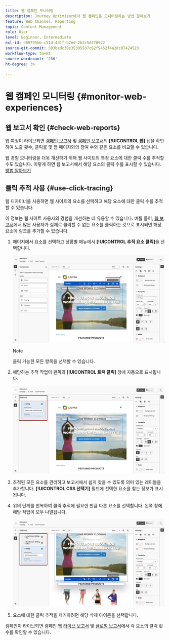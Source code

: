 ```yaml
---
title: 웹 캠페인 모니터링
description: Journey Optimizer에서 웹 캠페인을 모니터링하는 방법 알아보기
feature: Web Channel, Reporting
topic: Content Management
role: User
level: Beginner, Intermediate
exl-id: d89795bb-c51d-4d1f-b7ed-2b2c5d278922
source-git-commit: 503bedc30c35305537c62f9452f4a2dc07424523
workflow-type: tm+mt
source-wordcount: '286'
ht-degree: 3%

---
```


# 웹 캠페인 모니터링 {#monitor-web-experiences}

## 웹 보고서 확인 {#check-web-reports}

웹 여정이 라이브되면 [캠페인 보고서](../reports/journey-global-report-cja.md#web-cja) 및 [캠페인 보고서](../reports/campaign-global-report-cja.md#web)의 **[!UICONTROL 웹]** 탭을 확인하여 노출 횟수, 클릭률 및 웹 페이지와의 참여 수와 같은 요소를 비교할 수 있습니다.

<!--You can check the **[!UICONTROL Web]** tab of the campaign reports. Learn more on the campaign web [live report](../reports/campaign-live-report.md#web-tab) and [global report](../reports/campaign-global-report.md#web-tab).-->

웹 경험 모니터링을 더욱 개선하기 위해 웹 사이트의 특정 요소에 대한 클릭 수를 추적할 수도 있습니다. 이렇게 하면 웹 보고서에서 해당 요소의 클릭 수를 표시할 수 있습니다. [방법 알아보기](#use-click-tracing)

## 클릭 추적 사용 {#use-click-tracing}

웹 디자이너를 사용하면 웹 사이트의 요소를 선택하고 해당 요소에 대한 클릭 수를 추적할 수 있습니다.

이 정보는 웹 사이트 사용자의 경험을 개선하는 데 유용할 수 있습니다. 예를 들어, [웹 보고서](../reports/campaign-global-report.md#web-tab)에서 많은 사용자가 실제로 클릭할 수 없는 요소를 클릭하는 것으로 표시되면 해당 요소에 링크를 추가할 수 있습니다.

1. 페이지에서 요소를 선택하고 상황별 메뉴에서 **[!UICONTROL 추적 요소 클릭]**&#x200B;을 선택합니다.

   ![](assets/web-designer-click-track.png)

   >[!NOTE]
   >
   >클릭 가능한 모든 항목을 선택할 수 있습니다.

1. 해당하는 추적 작업이 왼쪽의 **[!UICONTROL 트랙 클릭]** 창에 자동으로 표시됩니다.

   ![](assets/web-designer-click-track-pane.png)

1. 추적된 모든 요소를 관리하고 보고서에서 쉽게 찾을 수 있도록 의미 있는 레이블을 추가합니다. **[!UICONTROL CSS 선택기]** 필드에 선택한 요소를 찾는 정보가 표시됩니다.

1. 위의 단계를 반복하여 클릭 추적에 필요한 만큼 다른 요소를 선택합니다. 왼쪽 창에 해당 작업이 모두 나열됩니다.

   ![](assets/web-designer-click-tracking-actions.png)

1. 요소에 대한 클릭 추적을 제거하려면 해당 삭제 아이콘을 선택합니다.

캠페인이 라이브되면 캠페인 웹 [라이브 보고서](../reports/campaign-live-report.md#web-tab) 및 [글로벌 보고서](../reports/campaign-global-report.md#web-tab)에서 각 요소의 클릭 횟수를 확인할 수 있습니다.
